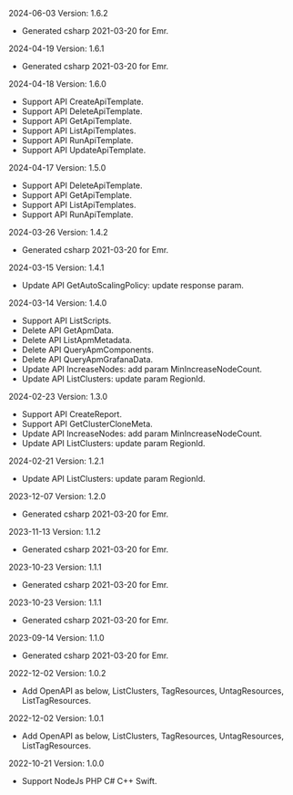 2024-06-03 Version: 1.6.2
- Generated csharp 2021-03-20 for Emr.

2024-04-19 Version: 1.6.1
- Generated csharp 2021-03-20 for Emr.

2024-04-18 Version: 1.6.0
- Support API CreateApiTemplate.
- Support API DeleteApiTemplate.
- Support API GetApiTemplate.
- Support API ListApiTemplates.
- Support API RunApiTemplate.
- Support API UpdateApiTemplate.


2024-04-17 Version: 1.5.0
- Support API DeleteApiTemplate.
- Support API GetApiTemplate.
- Support API ListApiTemplates.
- Support API RunApiTemplate.


2024-03-26 Version: 1.4.2
- Generated csharp 2021-03-20 for Emr.

2024-03-15 Version: 1.4.1
- Update API GetAutoScalingPolicy: update response param.


2024-03-14 Version: 1.4.0
- Support API ListScripts.
- Delete API GetApmData.
- Delete API ListApmMetadata.
- Delete API QueryApmComponents.
- Delete API QueryApmGrafanaData.
- Update API IncreaseNodes: add param MinIncreaseNodeCount.
- Update API ListClusters: update param RegionId.


2024-02-23 Version: 1.3.0
- Support API CreateReport.
- Support API GetClusterCloneMeta.
- Update API IncreaseNodes: add param MinIncreaseNodeCount.
- Update API ListClusters: update param RegionId.


2024-02-21 Version: 1.2.1
- Update API ListClusters: update param RegionId.


2023-12-07 Version: 1.2.0
- Generated csharp 2021-03-20 for Emr.

2023-11-13 Version: 1.1.2
- Generated csharp 2021-03-20 for Emr.

2023-10-23 Version: 1.1.1
- Generated csharp 2021-03-20 for Emr.

2023-10-23 Version: 1.1.1
- Generated csharp 2021-03-20 for Emr.

2023-09-14 Version: 1.1.0
- Generated csharp 2021-03-20 for Emr.

2022-12-02 Version: 1.0.2
- Add OpenAPI as below, ListClusters, TagResources, UntagResources, ListTagResources.

2022-12-02 Version: 1.0.1
- Add OpenAPI as below, ListClusters, TagResources, UntagResources, ListTagResources.

2022-10-21 Version: 1.0.0
- Support NodeJs PHP C# C++ Swift.

